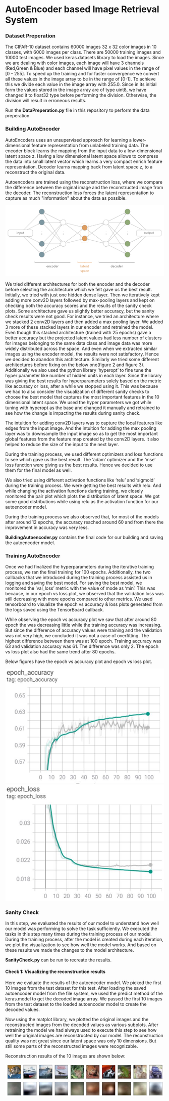 # AutoEncoder based Image Retrieval System

### Dataset Preperation

The CIFAR-10 dataset contains 60000 images 32 x 32 color images in 10 classes, with 6000 images per class. There are 50000 training images and 10000 test images.
We used keras.datasets library to load the images. Since we are dealing with color images, each image will have 3 channels (Red,Green & Blue) and each channel will have pixel values in the range of [0 - 255]. To speed up the training and for faster convergence we convert all these values in the image array to be in the range of [0-1]. To achieve this we divide each value in the image array with 255.0. Since in its initial form the values stored in the image array are of type uint8, we have changed it to float32 type before performing the division. Otherwise, the division will result in erroneous results.

Run the **DataPreperation.py** file in this repository to perform the data preperation.

### Building AutoEncoder

AutoEncoders uses an unsupervised approach for learning a lower-dimensional feature representation from unlabeled training data. The encoder block learns the mapping from the input data to a low-dimensional latent space z. Having a low dimensional latent space allows to compress the data into small latent vector which learns a very compact enrich feature representation. Decoder learns mapping back from latent space z, to a reconstruct the original data.

Autoencoders are trained using the reconstruction loss, where we compare the difference between the orginal image and the reconstructed image from the decoder. The reconstruction loss forces the latent representation to capture as much "information" about the data as possible.

<img src="AE.PNG" alt="AuotEncoder">

We tried different architectures for both the encoder and the decoder before selecting the architecture which we felt gave us the best result. Initially, we tried with just one hidden dense layer. Then we iteratively kept adding more conv2D layers followed by max-pooling layers and kept on checking both the accuracy scores and the results of the sanity check plots. Some architecture gave us slightly better accuracy, but the sanity check results were not good. For instance, we tried an architecture where we stacked 2 conv2D layers and then added a max pooling layer. We added 3 more of these stacked layers in our encoder and retrained the model. Even though this stacked architecture (trained with 25 epochs) gave a better accuracy but the projected latent values had less number of clusters for images belonging to the same data class and image data was more widely distributed across the space. And even when we extracted similar images using the encoder model, the results were not satisfactory. Hence we decided to abandon this architecture. Similarly we tried some different architectures before fixing on the below one(figure 2 and figure 3). Additionally we also used the python library ‘hyperopt’ to fine tune the hyper parameter like number of hidden units in each layer. Since the library was giving the best results for hyperparameters solely based on the metric like accuracy or loss, after a while we stopped using it. This was because we had to also consider the visualization of different sanity checks to choose the best model that captures the most important features in the 10 dimensional latent space. We used the hyper parameters we got while tuning with hyperopt as the base and changed it manually and retrained to see how the change is impacting the results during sanity check.  

The intuition for adding conv2D layers was to capture the local features like edges from the input image. And the intuition for adding the max pooling layer was to downsample the input image so as to get the most important global features from the feature map created by the conv2D layers. It also helped to reduce the size of the input to the next layer.

During the training process, we used different optimizers and loss functions to see which gave us the best result. The ‘adam’ optimizer and the ‘mse’ loss function were giving us the best results. Hence we decided to use them for the final model as well.

We also tried using different activation functions like ‘relu’ and ‘sigmoid’ during the training process. We were getting the best results with relu. And while changing the activation functions during training, we closely monitored the pair plot which plots the distribution of latent space. We got some good distributions while using relu as the activation function for our autoencoder model.

During the training process we also observed that, for most of the models after around 12 epochs, the accuracy reached around 60 and from there the improvement in accuracy was very less.

**BuildingAutoencoder.py** contains the final code for our building and saving the autoencoder model.

### Training AutoEncoder

Once we had finalized the hyperparameters during the iterative training process, we ran the final training for 100 epochs. Additionally, the two callbacks that we introduced during the training process assisted us in logging and saving the best model. For saving the best model, we monitored the ‘val_loss’ metric with the value of mode as ‘min’. This was because, in our epoch vs loss plot, we observed that the validation loss was still decreasing with more epochs compared to other metrics. We used tensorboard to visualize the epoch vs accuracy & loss plots generated from the logs saved using the TensorBoard callback.

While observing the epoch vs accuracy plot we saw that after around 80 epoch the was decreasing little while the training accuracy was increasing. But since the difference of accuracy values were training and the validation was not very high, we concluded it was not a case of overfitting. The highest difference between them was at 100 epoch. Training accuracy was 63 and validation accuracy was 61. The difference was only 2. The epoch vs loss plot also had the same trend after 80 epochs.

Below figures have the epoch vs accuracy plot and epoch vs loss plot.

<img src="epoch_accuracy.JPG" alt="epoch vs accuracy">

<img src="epoch_loss.JPG" alt="epoch vs loss">

### Sanity Check

In this step, we evaluated the results of our model to understand how well our model was performing to solve the task sufficiently. We executed the tasks in this step many times during the training process of our model. During the training process, after the model is created during each iteration, we plot the visualization to see how well the model works. And based on these results we made the changes to the model architecture.

 **SanityCheck.py** can be run to recreate the results.

 #### Check 1: Visualizing the reconstruction results

 Here we evaluate the results of the autoencoder model. We picked the first 10 images from the test dataset for this test. After loading the saved autoencoder model from the file system, we used the predict method of the keras.model to get the decoded image array. We passed the first 10 images from the test dataset to the loaded autoencoder model to create the decoded values.

 Now using the matplot library, we plotted the original images and the reconstructed images from the decoded values as various subplots. After retraining the model we had always used to execute this step to see how well the original images are reconstructed by our model.
The reconstruction quality was not great since our latent space was only 10 dimensions. But still some parts of the reconstructed images were recognizable.

Reconstruction results of the 10 images are shown below:

<img src="reconstruction_loss.JPG" alt="Reconstruction Loss">






